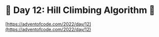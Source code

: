 # 🎄 Day 12: Hill Climbing Algorithm 🎄

[https://adventofcode.com/2022/day/12](https://adventofcode.com/2022/day/12)
